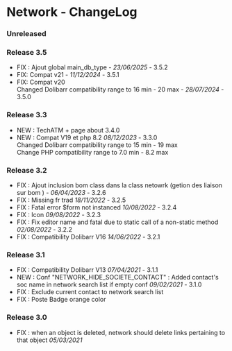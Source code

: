 # Network - ChangeLog

### Unreleased

### Release 3.5
- FIX : Ajout global main_db_type  - *23/06/2025* - 3.5.2  
- FIX: Compat v21 - *11/12/2024* - 3.5.1
- FIX: Compat v20  
  Changed Dolibarr compatibility range to 16 min - 20 max - *28/07/2024* - 3.5.0

### Release 3.3
- NEW : TechATM + page about 3.4.0
- NEW : Compat V19 et php 8.2 *08/12/2023* - 3.3.0  
  Changed Dolibarr compatibility range to 15 min - 19 max  
  Change PHP compatibility range to 7.0 min - 8.2 max

### Release 3.2
- FIX : Ajout inclusion bom class dans la class netowrk (getion des liaison sur bom )  - *06/04/2023* - 3.2.6  
- FIX : Missing fr trad *18/11/2022* - 3.2.5
- FIX : Fatal error $form not instanced *10/08/2022* - 3.2.4
- FIX : Icon *09/08/2022* - 3.2.3
- FIX : Fix editor name and fatal due to static call of a non-static method *02/08/2022* - 3.2.2
- FIX : Compatibility Dolibarr V16 *14/06/2022* - 3.2.1

### Release 3.1
- FIX : Compatibility Dolibarr V13 *07/04/2021* - 3.1.1
- NEW : Conf "NETWORK_HIDE_SOCIETE_CONTACT" : Added contact's soc name in network search list if empty conf *09/02/2021* - 3.1.0
- FIX : Exclude current contact to network search list
- FIX : Poste Badge orange color

### Release 3.0
- FIX : when an object is deleted, network should delete links pertaining to that object *05/03/2021*
